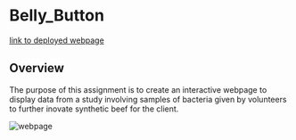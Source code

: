 # Belly_Button

[link to deployed webpage](http://127.0.0.1:5501/index.html)


## Overview
The purpose of this assignment is to create an interactive webpage to display data from a study involving samples of bacteria given by volunteers to further inovate synthetic beef for the client.


![webpage](webpage.png)

